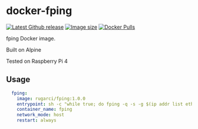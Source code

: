 # docker-fping

[![Latest Github release](https://img.shields.io/github/release/rugarci/docker-fping.svg)](https://github.com/rugarci/docker-fping/releases/latest)
[![Image size](https://img.shields.io/docker/image-size/rugarci/fping/latest)](https://hub.docker.com/r/rugarci/fping)
[![Docker Pulls](https://img.shields.io/docker/pulls/rugarci/fping.svg)](https://hub.docker.com/r/rugarci/fping)

fping Docker image.

Built on Alpine

Tested on Raspberry Pi 4

## Usage

```yaml
  fping:
    image: rugarci/fping:1.0.0
    entrypoint: sh -c "while true; do fping -q -s -g $(ip addr list eth0 |grep 'inet ' |cut -d' ' -f6|cut -d/ -f1)/24; sleep 60; done"
    container_name: fping
    network_mode: host
    restart: always
```